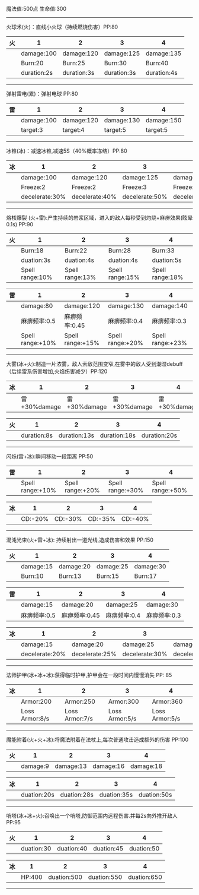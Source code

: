 魔法值:500点 生命值:300

---

火球术(火)：直线小火球（持续燃烧伤害）PP:80

| 火   | 1           | 2           | 3           | 4           |
| --- | ----------- | ----------- | ----------- | ----------- |
|     | damage:100  | damage:120  | damage:125  | damage:135  |
|     | Burn:20     | Burn:25     | Burn:30     | Burn:40     |
|     | duration:2s | duration:3s | duration:3s | duration:4s |

---

弹射雷电(累)：弹射电球 PP:80

| 雷   | 1          | 2          | 3          | 4          |
| --- | ---------- | ---------- | ---------- | ---------- |
|     | damage:100 | damage:120 | damage:130 | damage:150 |
|     | target:3   | target:4   | target:5   | target:5   |

---

冰锥(冰)：减速冰锥,减速5S（40%概率冻结）PP:80

| 冰   | 1              | 2              | 3              | 4              |
| --- | -------------- | -------------- | -------------- | -------------- |
|     | damage:100     | damage:120     | damage:125     | damage:135     |
|     | Freeze:2       | Freeze:2       | Freeze:3       | Freeze:4       |
|     | decelerate:30% | decelerate:40% | decelerate:50% | decelerate:50% |

---

熔核爆裂 (火+雷):产生持续的岩浆区域，进入的敌人每秒受到灼烧+麻痹效果(眩晕0.1s) PP:90

| 火   | 1               | 2               | 3               | 4               |
| --- | --------------- | --------------- | --------------- | --------------- |
|     | Burn:18         | Burn:22         | Burn:28         | Burn:33         |
|     | duation:3s      | duation:4s      | duation:4s      | duation:5s      |
|     | Spell range:10% | Spell range:13% | Spell range:15% | Spell range:18% |

| 雷   | 1                | 2                | 3                | 4                |
| --- | ---------------- | ---------------- | ---------------- | ---------------- |
|     | damage:80        | damage:120       | damage:130       | damage:140       |
|     | 麻痹频率:0.5         | 麻痹频率:0.45        | 麻痹频率:0.4         | 麻痹频率:0.3         |
|     | Spell range:+10% | Spell range:+15% | Spell range:+20% | Spell range:+23% |

---

大雾(冰+火):制造一片浓雾，敌人索敌范围变窄,在雾中的敌人受到潮湿debuff（后续雷系伤害增加,火焰伤害减少）PP:120

| 冰   | 1           | 2           | 3           | 4           |
| --- | ----------- | ----------- | ----------- | ----------- |
|     | 雷+30%damage | 雷+30%damage | 雷+30%damage | 雷+30%damage |

| 火   | 1           | 2            | 3            | 4            |
| --- | ----------- | ------------ | ------------ | ------------ |
|     | duration:8s | duration:13s | duration:18s | duration:20s |

---

闪烁(雷+冰):瞬间移动一段距离 PP:50

| 雷   | 1                | 2                | 3                | 4                |
| --- | ---------------- | ---------------- | ---------------- | ---------------- |
|     | Spell range:+10% | Spell range:+20% | Spell range:+30% | Spell range:+50% |

| 冰   | 1       | 2       | 3       | 4       |
| --- | ------- | ------- | ------- | ------- |
|     | CD:-20% | CD:-30% | CD:-35% | CD:-40% |

---

混沌光束(火+雷+冰): 持续射出一道光线,造成伤害和效果 PP:150

| 火   | 1         | 2         | 3         | 4         |
| --- | --------- | --------- | --------- | --------- |
|     | damage:15 | damage:20 | damage:25 | damage:30 |
|     | Burn:10   | Burn:13   | Burn:15   | Burn:17   |

| 雷   | 1         | 2         | 3         | 4         |
| --- | --------- | --------- | --------- | --------- |
|     | damage:15 | damage:20 | damage:25 | damage:30 |
|     | 麻痹频率:0.5  | 麻痹频率:0.45 | 麻痹频率:0.4  | 麻痹频率:0.3  |

| 冰   | 1              | 2              | 3              | 4              |
| --- | -------------- | -------------- | -------------- | -------------- |
|     | damage:15      | damage:20      | damage:25      | damage:30      |
|     | decelerate:20% | decelerate:25% | decelerate:30% | decelerate:35% |

---

法师护甲(冰+冰+冰):获得临时护甲,护甲会在一段时间内慢慢消失 PP: 85

| 冰   | 1              | 2              | 3              | 4              |
| --- | -------------- | -------------- | -------------- | -------------- |
|     | Armor:200      | Armor:250      | Armor:300      | Armor:360      |
|     | Loss Armor:8/s | Loss Armor:7/s | Loss Armor:5/s | Loss Armor:5/s |

---

魔能附着(火+火+冰):将魔法附着在法杖上,每次普通攻击造成额外的伤害 PP:100

| 火   | 1        | 2         | 3         | 4         |
| --- | -------- | --------- | --------- | --------- |
|     | damage:9 | damage:13 | damage:16 | damage:18 |

| 冰   | 1           | 2           | 3           | 4           |
| --- | ----------- | ----------- | ----------- | ----------- |
|     | duation:20s | duation:28s | duation:35s | duation:50s |

---

哨塔(冰+冰+火):召唤出一个哨塔,防御范围内远程伤害.并每2s向外推开敌人 PP:95

| 火   | 1          | 2          | 3          | 4          |
| --- | ---------- | ---------- | ---------- | ---------- |
|     | duation:30 | duation:40 | duation:45 | duation:50 |

| 冰   | 1      | 2           | 3           | 4           |
| --- | ------ | ----------- | ----------- | ----------- |
|     | HP:400 | duation:500 | duation:550 | duation:650 |

---







